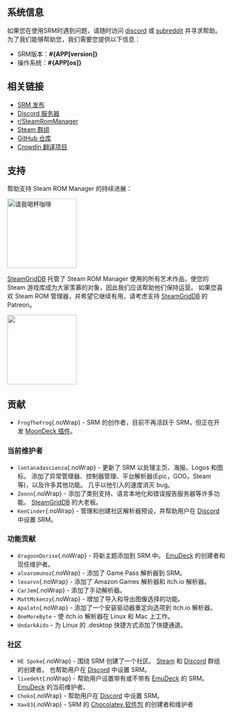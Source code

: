 ## 系统信息

如果您在使用SRM时遇到问题，请随时访问 [discord](https://discord.gg/bnSVJrz) 或 [subreddit](https://www.reddit.com/r/SteamRomManager/) 并寻求帮助。 为了我们能够帮助您，我们需要您提供以下信息：

* SRM版本：**#{APP[version]}**
* 操作系统：**#{APP[os]}**

## 相关链接

* [SRM 发布](https://github.com/SteamGridDB/steam-rom-manager/releases)
* [Discord 服务器](https://discord.gg/bnSVJrz)
* [r/SteamRomManager](https://www.reddit.com/r/SteamRomManager/)
* [Steam 群组](https://steamcommunity.com/groups/steamrommanager)
* [GitHub 仓库](https://github.com/SteamGridDB/steam-rom-manager)
* [Crowdin 翻译项目](https://crowdin.com/project/steam-rom-manager)

## 支持

帮助支持 Steam ROM Manager 的持续进展：

<a href="https://www.buymeacoffee.com/cbartondock" target="_blank">
  <img src="https://cdn.buymeacoffee.com/buttons/default-orange.png" alt="请我喝杯咖啡" width="160">
</a>

[SteamGridDB](https://www.steamgriddb.com/) 托管了 Steam ROM Manager 使用的所有艺术作品，使您的 Steam 游戏库成为大家羡慕的对象，因此我们应该帮助他们保持运营。 如果您喜欢 Steam ROM 管理器，并希望它继续有用，请考虑支持 [SteamGridDB](https://www.steamgriddb.com/) 的 Patreon。

<a href="https://www.patreon.com/steamgriddb">
    <img src="https://c5.patreon.com/external/logo/become_a_patron_button@2x.png" width="160">
</a>

## 贡献
* `FrogTheFrog`{.noWrap} - SRM 的创作者，目前不再活跃于 SRM，但正在开发 [MoonDeck 插件](https://github.com/FrogTheFrog/moondeck)。

### 当前维护者
* `lontanadascienza`{.noWrap} - 更新了 SRM 以处理主页、海报、Logos 和图标。 添加了异常管理器、控制器管理、平台解析器(Epic，GOG，Steam 等)，以及许多其他功能。 几乎以他引入的速度消灭 bug。
* `Zennn`{.noWrap} - 添加了类别支持、语言本地化和错误报告服务器等许多功能。 [SteamGridDB](https://www.steamgriddb.com/) 的大老板。
* `KenCinder`{.noWrap} - 管理和创建社区解析器预设，并帮助用户在 [Discord](https://discord.gg/bnSVJrz) 中设置 SRM。

### 功能贡献
* `dragoonDorise`{.noWrap} - 将新主题添加到 SRM 中。 [EmuDeck](https://www.emudeck.com/) 的创建者和现任维护者。
* `alvaromunoz`{.noWrap} - 添加了 Game Pass 解析器到 SRM。
* `lexarvn`{.noWrap} - 添加了 Amazon Games 解析器和 itch.io 解析器。
* `CarJem`{.noWrap} - 添加了手动解析器。
* `MattMckenzy`{.noWrap} - 增加了导入和导出图像选择的功能。
* `Apalatn`{.noWrap} - 添加了一个安装驱动器重定向选项到 itch.io 解析器。
* `OneMoreByte` - 使 itch.io 解析器在 Linux 和 Mac 上工作。
* `UndarkAido` - 为 Linux 的 .desktop 快捷方式添加了快捷通道。

### 社区
* `HE Spoke`{.noWrap} - 围绕 SRM 创建了一个社区。 [Steam](https://steamcommunity.com/groups/steamrommanager) 和 [Discord](https://discord.gg/bnSVJrz) 群组的创建者。 也帮助用户在 [Discord](https://discord.gg/bnSVJrz) 中设置 SRM。
* `livedeht`{.noWrap} - 帮助用户设置带有或不带有 [EmuDeck](https://www.emudeck.com/) 的 SRM。 [EmuDeck](https://www.emudeck.com/) 的当前维护者。
* `Choko`{.noWrap} - 帮助用户在 [Discord](https://discord.gg/bnSVJrz) 中设置 SRM。
* `Xav83`{.noWrap} - SRM 的 [Chocolatey 软件包](https://community.chocolatey.org/packages/steam-rom-manager) 的创建者和维护者
